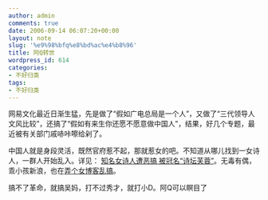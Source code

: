 ```yaml
---
author: admin
comments: true
date: 2006-09-14 06:07:20+00:00
layout: note
slug: '%e9%98%bfq%e8%bd%ac%e4%b8%96'
title: 阿Q转世
wordpress_id: 614
categories:
- 不好归类
tags:
- 不好归类
---
```


网易文化最近日渐生猛，先是做了“假如广电总局是一个人”，又做了“三代领导人文风比较”，还搞了“假如有来生你还愿不愿意做中国人”，结果，好几个专题，最近被有关部门戚哧咔嚓给剁了。

中国人就是身段灵活，既然官府惹不起，那就惹女的吧。不知道从哪儿找到一女诗人，一群人开始乱入。详见：
[知名女诗人遭恶搞 被冠名“诗坛芙蓉”](http://culture.163.com/06/0913/15/2QTN694U00282100.html)。无毒有偶，乖小孩新浪，也在[弄个女博客乱搞](http://news.sina.com.cn/s/2006-09-14/005411001357.shtml)。

搞不了革命，就搞吴妈，打不过秀才，就打小D。阿Q可以瞑目了
